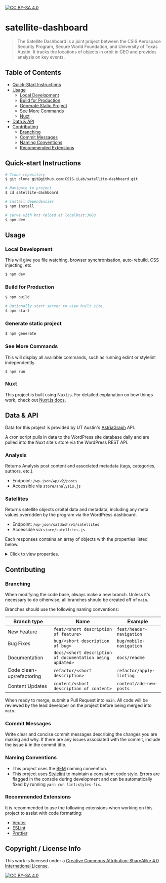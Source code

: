 [![CC BY-SA 4.0](https://img.shields.io/badge/license-cc%20by--sa%204.0-lightgrey.svg)](http://creativecommons.org/licenses/by-sa/4.0/)

# satellite-dashboard

> The Satellite Dashboard is a joint project between the CSIS Aerospace Security Program, Secure World Foundation, and University of Texas Austin. It tracks the locations of objects in orbit in GEO and provides analysis on key events.

## Table of Contents

- [Quick-Start Instructions](#quick-start-instructions)
- [Usage](#usage)
  - [Local Development](#local-development)
  - [Build for Production](#build-for-production)
  - [Generate Static Project](#generate-static-project)
  - [See More Commands](#see-more-commands)
  - [Nuxt](#nuxt)
- [Data & API](#data-api)
- [Contributing](#contributing)
  - [Branching](#branching)
  - [Commit Messages](#commit-messages)
  - [Naming Conventions](#naming-conventions)
  - [Recommended Extensions](#recommended-extensions)

## Quick-start Instructions

```bash
# Clone repository
$ git clone git@github.com:CSIS-iLab/satellite-dashboard.git

# Navigate to project
$ cd satellite-dashboard

# install dependencies
$ npm install

# serve with hot reload at localhost:3000
$ npm dev
```

## Usage

### Local Development

This will give you file watching, browser synchronisation, auto-rebuild, CSS injecting, etc.

```bash
$ npm dev
```

### Build for Production

```bash
$ npm build

# Optionally start server to view built site.
$ npm start
```

### Generate static project

```bash
$ npm generate
```

### See More Commands

This will display all available commands, such as running eslint or stylelint independently.

```shell
$ npm run
```

### Nuxt

This project is built using Nuxt.js. For detailed explanation on how things work, check out [Nuxt.js docs](https://nuxtjs.org).

## Data & API

Data for this project is provided by UT Austin's [AstriaGraph](http://astria.tacc.utexas.edu/AstriaGraph/) API.

A cron script pulls in data to the WordPress site database daily and are pulled into the Nuxt site's store via the WordPress REST API.

### Analysis

Returns Analysis post content and associated metadata (tags, categories, authors, etc.).

- Endpoint: `/wp-json/wp/v2/posts`
- Accessible via `store/analysis.js`

### Satellites

Returns satellite objects orbital data and metadata, including any meta values overridden by the program via the WordPress dashboard.

- Endpoint: `/wp-json/satdash/v1/satellites`
- Accessible via `store/satellites.js`

Each responses contains an array of objects with the properties listed below.

<details>
  <summary>Click to view properties.</summary>
  
  #### Example Data
  ```json
    {
      "id":"10000_2020-11-03T09:05:16.000000Z",
      "catalog_id":"10000",
      "source1":{
          "CatalogId":"10002",
          "Name":"TITAN 3C TRANSTAGE R\/B",
          "NoradId":"10002",
          "OrbitType":"GEO",
          "countryOfLaunch":"US",
          "source1LastCatalogUpdate":"2020-11-14T09:05:16.000000Z",
          "Source1Name":null
      },
      "source2":{
          "Type":"",
          "Status":"",
          "Purpose":"",
          "Lifetime":"",
          "Operator":"",
          "Contractor":"",
          "LaunchSite":"",
          "source2Name":"UCS",
          "LaunchVehicle":"",
          "source2UniqueId":7,
          "countryOfJurisdiction":"",
          "source2LastCatalogUpdate":"2020-05-20T15:44:00.000000Z"
      },
      "orbital":{
          "ArgP":0.87797688487499825,
          "Ecc":0.029299349237009727,
          "Epoch":"2020-11-13T22:17:34.000000Z",
          "Inc":0.23444950870574993,
          "MeanAnom":5.2347829487779922,
          "RAAN":5.5017097220786413,
          "SMA":43542224.427652501
      }
    },
  ```

  #### Fields & Types

  | field name               | type   | description                                                                                                                                      |
  | ------------------------ | ------ | ------------------------------------------------------------------------------------------------------------------------------------------------ |
  | source1UniqueId          | int    | AG data source unique identifier of source 1                                                                                                     |
  | source1Name              | string | Name of source 1                                                                                                                                 |
  | source1LastCatalogUpdate | string | Datetime that the data from source 1 was last updated                                                                                            |
  | CatalogId                | string | Unique ID of the space object                                                                                                                    |
  | Name                     | string | Name of the object                                                                                                                               |
  | NoradId                  | string | ID of the object assigned by the USAF                                                                                                            |
  | LaunchDate               | string | Datetime of the launch of the spaceobject                                                                                                        |
  | countryOfLaunch          | string | Name of country that launched the object                                                                                                         |
  | ArgP                     | float  | Variable describing the periapsis of the object’s orbit with an angle around the orbit from the equatorial plane; one of the parameters in a TLE |
  | Ecc                      | float  | Variable describing the shape of the object’s orbit; one of the parameters in a TLE                                                              |
  | Inc                      | float  | Variable describing the orientation of the object’s orbit relative to the equatorial plane of the earth; one of the parameters in a TLE          |
  | MeanAnom                 | float  | Variable describing the position of the object in its orbit; the “fast variable;” one of the parameters in a TLE                                 |
  | SMA                      | float  | Variable describing the size of the object’s orbit; one of the parameters in a TLE                                                               |
  | RAAN                     | float  | Variable describing the periapsis of the object’s orbit with a vector in the equatorial plane; one of the parameters in a TLE                    |
  | Epoch                    | string | Time corresponding to the orbit described by a TLE; one of the parameters in a TLE                                                               |
  | OrbitType                | string | Describes the regime of the orbit (just “GEO” for phase 1)                                                                                       |
  | source2UniqueId          | int    | AG data source unique identifier of source 2                                                                                                     |
  | source2Name              | string | Name of source 2                                                                                                                                 |
  | source2LastCatalogUpdate | string | Datetime that the data from source 2 was last updated                                                                                            |
  | LaunchSite               | string | Location from which the space object was launched                                                                                                |
  | LaunchVehicle            | string | Vehicle on which the space object was launched                                                                                                   |
  | countryOfJurisdiction    | string | Country that has legal power over the space object                                                                                               |
  | Contractor               | string | Entity contracted to work on space object’s mission                                                                                              |
  | Operator                 | string | Entity that manages the space object’s mission                                                                                                   |
  | Type                     | string | General type of the space object                                                                                                                 |
  | Purpose                  | string | Specified purpose of the space object’s mission                                                                                                  |
  | Status                   | string | Status of space object                                                                                                                           |
  | Lifetime                 | string | Expected lifetime of space object                                                                                                                |

</details>



## Contributing

### Branching

When modifying the code base, always make a new branch. Unless it's necessary to do otherwise, all branches should be created off of `main`.

Branches should use the following naming conventions:

| Branch type               | Name                                                      | Example                  |
| ------------------------- | --------------------------------------------------------- | ------------------------ |
| New Feature               | `feat/<short description of feature>`                     | `feat/header-navigation` |
| Bug Fixes                 | `bug/<short description of bug>`                          | `bug/mobile-navigation`  |
| Documentation             | `docs/<short description of documentation being updated>` | `docs/readme`            |
| Code clean-up/refactoring | `refactor/<short description>`                            | `refactor/apply-linting` |
| Content Updates           | `content/<short description of content>`                  | `content/add-new-posts`  |

When ready to merge, submit a Pull Request into `main`. All code will be reviewed by the lead developer on the project before being merged into `main`.

### Commit Messages

Write clear and concise commit messages describing the changes you are making and why. If there are any issues associated with the commit, include the issue # in the commit title.

### Naming Conventions

- This project uses the [BEM](http://getbem.com/introduction/) naming convention.
- This project uses [Stylelint](https://stylelint.io) to maintain a consistent code style. Errors are flagged in the console during development and can be automatically fixed by running `yarn run lint:styles-fix`.

### Recommended Extensions

It is recommended to use the following extensions when working on this project to assist with code formatting:

- [Veuter](https://marketplace.visualstudio.com/items?itemName=octref.vetur)
- [ESLint](https://marketplace.visualstudio.com/items?itemName=dbaeumer.vscode-eslint)
- [Prettier](https://marketplace.visualstudio.com/items?itemName=esbenp.prettier-vscode)

## Copyright / License Info

This work is licensed under a [Creative Commons Attribution-ShareAlike 4.0
International License](http://creativecommons.org/licenses/by-sa/4.0/).

[![CC BY-SA 4.0](https://licensebuttons.net/l/by-sa/4.0/88x31.png)](http://creativecommons.org/licenses/by-sa/4.0/)
